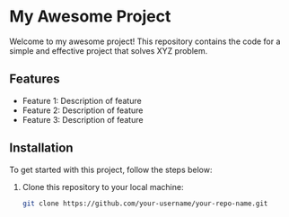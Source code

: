 # My Awesome Project

Welcome to my awesome project! This repository contains the code for a simple and effective project that solves XYZ problem.

## Features

- Feature 1: Description of feature
- Feature 2: Description of feature
- Feature 3: Description of feature

## Installation

To get started with this project, follow the steps below:

1. Clone this repository to your local machine:
   ```bash
   git clone https://github.com/your-username/your-repo-name.git
